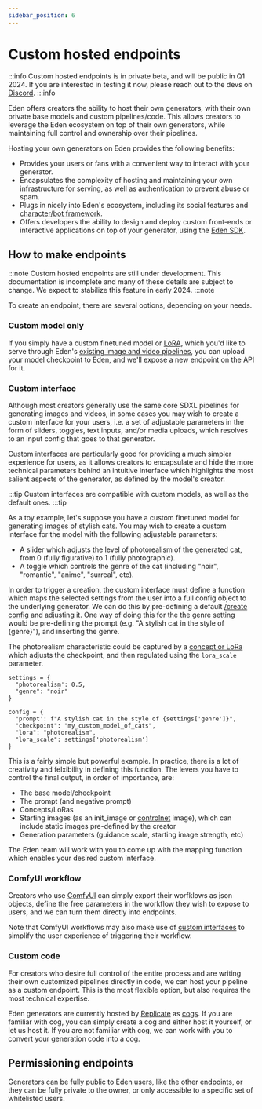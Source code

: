 ```yaml
---
sidebar_position: 6
---
```


# Custom hosted endpoints

:::info
Custom hosted endpoints is in private beta, and will be public in Q1 2024. If you are interested in testing it now, please reach out to the devs on [Discord](https://discord.com/invite/4dSYwDT).
:::info

Eden offers creators the ability to host their own generators, with their own private base models and custom pipelines/code. This allows creators to leverage the Eden ecosystem on top of their own generators, while maintaining full control and ownership over their pipelines.

Hosting your own generators on Eden provides the following benefits:
* Provides your users or fans with a convenient way to interact with your generator.
* Encapsulates the complexity of hosting and maintaining your own infrastructure for serving, as well as authentication to prevent abuse or spam.
* Plugs in nicely into Eden's ecosystem, including its social features and [character/bot framework](/docs/guides/characters).
* Offers developers the ability to design and deploy custom front-ends or interactive applications on top of your generator, using the [Eden SDK](/docs/guides/sdk).

## How to make endpoints

:::note
Custom hosted endpoints are still under development. This documentation is incomplete and many of these details are subject to change. We expect to stabilize this feature in early 2024.
:::note

To create an endpoint, there are several options, depending on your needs.

### Custom model only

If you simply have a custom finetuned model or [LoRA](/docs/guides/concepts), which you'd like to serve through Eden's [existing image and video pipelines](/docs/guides/creation), you can upload your model checkpoint to Eden, and we'll expose a new endpoint on the API for it.

### Custom interface

Although most creators generally use the same core SDXL pipelines for generating images and videos, in some cases you may wish to create a custom interface for your users, i.e. a set of adjustable parameters in the form of sliders, toggles, text inputs, and/or media uploads, which resolves to an input config that goes to that generator.

Custom interfaces are particularly good for providing a much simpler experience for users, as it allows creators to encapsulate and hide the more technical parameters behind an intuitive interface which highlights the most salient aspects of the generator, as defined by the model's creator.

:::tip
Custom interfaces are compatible with custom models, as well as the default ones.
:::tip

As a toy example, let's suppose you have a custom finetuned model for generating images of stylish cats. You may wish to create a custom interface for the model with the following adjustable parameters:

* A slider which adjusts the level of photorealism of the generated cat, from 0 (fully figurative) to 1 (fully photographic).
* A toggle which controls the genre of the cat (including "noir", "romantic", "anime", "surreal", etc).

In order to trigger a creation, the custom interface must define a function which maps the selected settings from the user into a full config object to the underlying generator. We can do this by pre-defining a default [/create config](/docs/guides/creation#create) and adjusting it. One way of doing this for the the genre setting would be pre-defining the prompt (e.g. "A stylish cat in the style of {genre}"), and inserting the genre.

The photorealism characteristic could be captured by a [concept or LoRa](/docs/guides/concepts) which adjusts the checkpoint, and then regulated using the `lora_scale` parameter.

```
settings = {
  "photorealism': 0.5,
  "genre": "noir"
}

config = {
  "prompt': f"A stylish cat in the style of {settings['genre']}",
  "checkpoint": "my_custom_model_of_cats",
  "lora": "photorealism",
  "lora_scale": settings['photorealism']
}
```

This is a fairly simple but powerful example. In practice, there is a lot of creativity and felxibility in defining this function. The levers you have to control the final output, in order of importance, are:

* The base model/checkpoint
* The prompt (and negative prompt)
* Concepts/LoRas
* Starting images (as an init_image or [controlnet](/docs/guides/creation#controlnet) image), which can include static images pre-defined by the creator
* Generation parameters (guidance scale, starting image strength, etc)

The Eden team will work with you to come up with the mapping function which enables your desired custom interface.

### ComfyUI workflow

Creators who use [ComfyUI](https://github.com/comfyanonymous/ComfyUI) can simply export their worfklows as json objects, define the free parameters in the workflow they wish to expose to users, and we can turn them directly into endpoints.

Note that ComfyUI workflows may also make use of [custom interfaces](/docs/guides/generators#custom-interface) to simplify the user experience of triggering their workflow.

### Custom code

For creators who desire full control of the entire process and are writing their own customized pipelines directly in code, we can host your pipeline as a custom endpoint. This is the most flexible option, but also requires the most technical expertise.

Eden generators are currently hosted by [Replicate](https://replicate.com/) as [cogs](https://github.com/replicate/cog). If you are familiar with cog, you can simply create a cog and either host it yourself, or let us host it. If you are not familiar with cog, we can work with you to convert your generation code into a cog.

## Permissioning endpoints

Generators can be fully public to Eden users, like the other endpoints, or they can be fully private to the owner, or only accessible to a specific set of whitelisted users.
